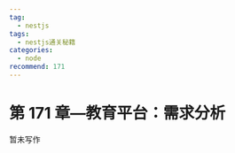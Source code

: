 ```yaml
---
tag:
  - nestjs
tags:
  - nestjs通关秘籍
categories:
  - node
recommend: 171
---
```


# 第 171 章—教育平台：需求分析

暂未写作
